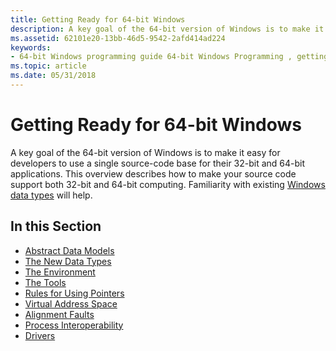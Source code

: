```yaml
---
title: Getting Ready for 64-bit Windows
description: A key goal of the 64-bit version of Windows is to make it easy for developers to use a single source-code base for their 32-bit and 64-bit applications.
ms.assetid: 62101e20-13bb-46d5-9542-2afd414ad224
keywords:
- 64-bit Windows programming guide 64-bit Windows Programming , getting ready
ms.topic: article
ms.date: 05/31/2018
---
```


# Getting Ready for 64-bit Windows

A key goal of the 64-bit version of Windows is to make it easy for developers to use a single source-code base for their 32-bit and 64-bit applications. This overview describes how to make your source code support both 32-bit and 64-bit computing. Familiarity with existing [Windows data types](/windows/desktop/WinProg/windows-data-types) will help.

## In this Section

-   [Abstract Data Models](abstract-data-models.md)
-   [The New Data Types](the-new-data-types.md)
-   [The Environment](the-environment.md)
-   [The Tools](the-tools.md)
-   [Rules for Using Pointers](rules-for-using-pointers.md)
-   [Virtual Address Space](virtual-address-space.md)
-   [Alignment Faults](fault-alignments.md)
-   [Process Interoperability](process-interoperability.md)
-   [Drivers](drivers.md)

 

 
